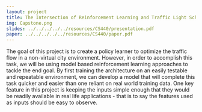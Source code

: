 ```yaml
---
layout: project
title: The Intersection of Reinforcement Learning and Traffic Light Scheduling
img: Capstone.png
slides: ../../../../../resources/CS440/presentation.pdf
paper: ../../../../../resources/CS440/paper.pdf
---
```

 
The goal of this project is to create a policy learner to optimize the traffic flow in a non-virtual city environment. However, in order to accomplish this task, we will be using model based reinforcement learning approaches to tackle the end goal. By first training the architecture on an easily testable and repeatable environment, we can develop a model that will complete this task quicker and easier than one reliant on real world training data. One key feature in this project is keeping the inputs simple enough that they would be readily available in real life applications - that is to say the features used as inputs should be easy to observe.

